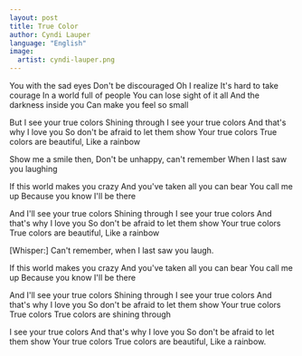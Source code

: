 ```yaml
---
layout: post
title: True Color
author: Cyndi Lauper
language: "English"
image:
  artist: cyndi-lauper.png
---
```

You with the sad eyes
Don't be discouraged
Oh I realize
It's hard to take courage
In a world full of people
You can lose sight of it all
And the darkness inside you
Can make you feel so small

But I see your true colors
Shining through
I see your true colors
And that's why I love you
So don't be afraid to let them show
Your true colors
True colors are beautiful,
Like a rainbow

Show me a smile then,
Don't be unhappy, can't remember
When I last saw you laughing

If this world makes you crazy
And you've taken all you can bear
You call me up
Because you know I'll be there

And I'll see your true colors
Shining through
I see your true colors
And that's why I love you
So don't be afraid to let them show
Your true colors
True colors are beautiful,
Like a rainbow

[Whisper:] Can't remember, when I last saw you laugh.

If this world makes you crazy
And you've taken all you can bear
You call me up
Because you know I'll be there

And I'll see your true colors
Shining through
I see your true colors
And that's why I love you
So don't be afraid to let them show
Your true colors
True colors
True colors are shining through

I see your true colors
And that's why I love you
So don't be afraid to let them show
Your true colors
True colors are beautiful,
Like a rainbow. 
